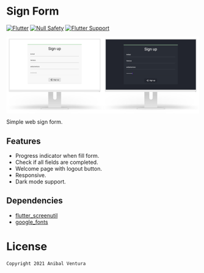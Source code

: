 # Sign Form

[![Flutter](https://img.shields.io/static/v1?label=Flutter&message=2.0&color=blue)](https://flutter.dev/)
[![Null Safety](https://img.shields.io/static/v1?label=Null+Safety&message=YES&color=success)](https://flutter.dev/docs/null-safety)
[![Flutter Support](https://img.shields.io/static/v1?label=Support&message=Web&color=blue)]()

<img src="assets/images/repository-banner.png" align="center"/>

Simple web sign form.

## Features

- Progress indicator when fill form.
- Check if all fields are completed.
- Welcome page with logout button.
- Responsive.
- Dark mode support.

## Dependencies

- [flutter_screenutil](https://pub.dev/packages/flutter_screenutil)
- [google_fonts](https://pub.dev/packages/google_fonts)

# License

```xml
Copyright 2021 Anibal Ventura
```
